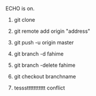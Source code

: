 ECHO is on.
1. git clone 
2. git remote add origin  "address"
3. git push -u origin master

4. git branch -d fahime
5. git branch -delete fahime

6. git checkout branchname 
7. tesssttttttttttt conflict 


 

